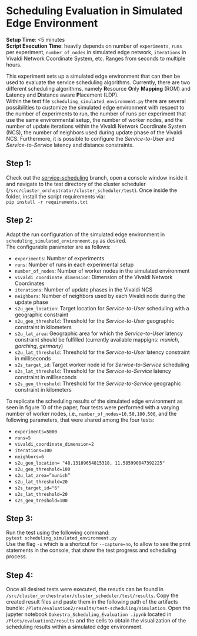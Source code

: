 # Scheduling Evaluation in Simulated Edge Environment

**Setup Time**: <5 minutes  
**Script Execution Time**:<left> heavily depends on number of `experiments`, `runs` per experiment, `number_of_nodes` in simulated edge network, `iterations` in Vivaldi Network Coordinate System, etc. Ranges from seconds to multiple hours.</left>

This experiment sets up a simulated edge environment that can then be used to evaluate the service scheduling algorithms.
Currently, there are two different scheduling algorithms, namely **R**esource **O**nly **Mapping** (ROM) and **L**atency 
and **D**istance aware **P**lacement (LDP).   
Within the test file `scheduling_simulated_environment.py` there are several possibilities to customize the simulated edge environment
with respect to the number of experiments to run, the number of runs per experiment that use the same environmental setup,
the number of worker nodes, and the number of update iterations within the Vivaldi Network Coordinate System (NCS), the number
of neighbors used during update phase of the Vivaldi NCS. Furthermore, it is possible to configure the *Service-to-User* 
and *Service-to-Service* latency and distance constraints.

## Step 1:
Check out the [service-scheduling](https://github.com/oakestra/oakestra/tree/service-scheduling) branch, open a console 
window inside it and navigate to the test directory of the cluster scheduler (`/src/cluster_orchestrator/cluster_scheduler/test`).
Once inside the folder, install the script requirements via:  
`pip install -r requirements.txt`

## Step 2:
Adapt the run configuration of the simulated edge environment in `scheduling_simulated_environment.py` as desired.   
The configurable parameter are as follows: 
- `experiments`: Number of experiments
- `runs`: Number of runs in each experimental setup
- `number_of_nodes`: Number of worker nodes in the simulated environment
- `vivaldi_coordinate_dimension`: Dimension of the Vivaldi Network Coordinates
- `iterations`: Number of update phases in the Vivaldi NCS
- `neighbors`: Number of neighbors used by each Vivaldi node during the update phase
- `s2u_geo_location`: Target location for *Service-to-User* scheduling with a geographic constraint
- `s2u_geo_threshold`: Threshold for the *Service-to-User* geographic constraint in kilometers
- `s2u_lat_area`: Geographic area for which the *Service-to-User* latency constraint should be fulfilled (currently available mappigns: *munich*, *garching*, *germany*)
- `s2u_lat_threshold`: Threshold for the *Service-to-User* latency constraint in milliseconds
- `s2s_target_id`: Target worker node id for *Service-to-Service* scheduling
- `s2s_lat_threshold`: Threshold for the *Service-to-Service* latency constraint in milliseconds
- `s2s_geo_threshold`: Threshold for the *Service-to-Service* geographic constraint in kilometers

To replicate the scheduling results of the simulated edge environment as seen in figure 10 of the paper, four tests were
performed with a varying number of worker nodes, i.e., `number_of_nodes=10,50,100,500`, and the following parameters, 
that were shared among the four tests:  
- `experiments=5000` 
- `runs=5` 
- `vivaldi_coordinate_dimension=2`
- `iterations=100` 
- `neighbors=6` 
- `s2u_geo_location= "48.13189654815318, 11.585990847392225"` 
- `s2u_geo_threshold=100` 
- `s2u_lat_area=”munich”` 
- `s2u_lat_threshold=20`
- `s2s_target_id="6"`
- `s2s_lat_threshold=20` 
- `s2s_geo_treshold=100`

## Step 3:
Run the test using the following command:  
`pytest scheduling_simulated_environment.py`  
Use the flag `-s` which is a shortcut for `--capture=no`, to allow to see the print statements in the console, that show the test 
progress and scheduling process.

## Step 4:
Once all desired tests were executed, the resutls can be found in `/src/cluster_orchestrator/cluster_scheduler/test/results`.
Copy the created result files and paste them in the following path of the artifacts bundle: `/Plots/evaluation2/results/test-scheduling/simulation`.
Open the jupyter notebook `Oakestra_Scheduling_Evaluation .ipynb` located in `/Plots/evaluation2/results` and the cells
to obtain the visualization of the scheduling results within a simulated edge environment.
